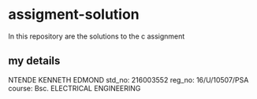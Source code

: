 # assigment-solution
In this repository are the solutions to the c assignment

## my details
NTENDE KENNETH EDMOND
std_no: 216003552
reg_no: 16/U/10507/PSA
course: Bsc. ELECTRICAL ENGINEERING
